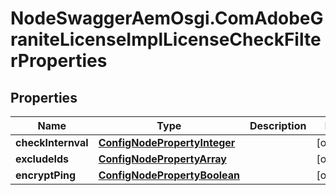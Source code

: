 # NodeSwaggerAemOsgi.ComAdobeGraniteLicenseImplLicenseCheckFilterProperties

## Properties
Name | Type | Description | Notes
------------ | ------------- | ------------- | -------------
**checkInternval** | [**ConfigNodePropertyInteger**](ConfigNodePropertyInteger.md) |  | [optional] 
**excludeIds** | [**ConfigNodePropertyArray**](ConfigNodePropertyArray.md) |  | [optional] 
**encryptPing** | [**ConfigNodePropertyBoolean**](ConfigNodePropertyBoolean.md) |  | [optional] 


